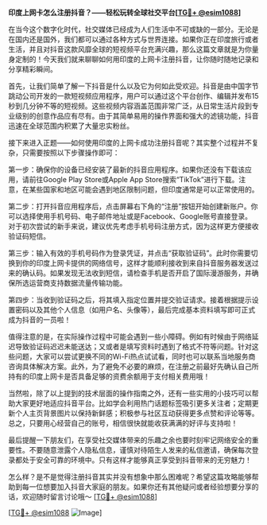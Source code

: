 **印度上网卡怎么注册抖音？——轻松玩转全球社交平台[[TG💪+ @esim1088](https://t.me/s/esim1088)]**

在当今这个数字化时代，社交媒体已经成为人们生活中不可或缺的一部分。无论是在国内还是国外，我们都可以通过各种方式与世界连接。如果你正在印度旅行或者生活，并且对抖音这款风靡全球的短视频平台充满兴趣，那么这篇文章就是为你量身定制的！今天我们就来聊聊如何用印度的上网卡注册抖音，让你随时随地记录和分享精彩瞬间。

首先，让我们简单了解一下抖音是什么以及它为何如此受欢迎。抖音是由中国字节跳动公司开发的一款短视频应用程序，用户可以通过这个平台创作、编辑并发布15秒到几分钟不等的短视频。这些视频内容涵盖范围非常广泛，从日常生活片段到专业级别的创意作品应有尽有。由于其简单易用的操作界面和强大的滤镜功能，抖音迅速在全球范围内积累了大量忠实粉丝。

接下来进入正题——如何使用印度的上网卡成功注册抖音呢？其实整个过程并不复杂，只需要按照以下步骤操作即可：

第一步：确保你的设备已经安装了最新的抖音应用程序。如果你还没有下载该应用，请前往Google Play Store或Apple App Store搜索“TikTok”进行下载。注意，在某些国家和地区可能会遇到地区限制问题，但印度通常是可以正常使用的。

第二步：打开抖音应用程序后，点击屏幕右下角的“注册”按钮开始创建新账户。你可以选择使用手机号码、电子邮件地址或是Facebook、Google账号直接登录。对于初次尝试的新手来说，建议优先考虑手机号码注册方式，因为这样更方便接收验证码短信。

第三步：输入有效的手机号码作为登录凭证，并点击“获取验证码”。此时你需要切换到你的印度上网卡提供的网络信号，这样才能顺利接收到来自抖音服务器发送过来的确认码。如果发现无法收到短信，请检查手机是否开启了国际漫游服务，并确保所选运营商支持数据流量传输功能。

第四步：当收到验证码之后，将其填入指定位置并提交验证请求。接着根据提示设置密码以及其他个人信息（如用户名、头像等），最后完成基本资料填写即可正式成为抖音的一员啦！

值得注意的是，在实际操作过程中可能会遇到一些小障碍。例如有时候由于网络延迟导致验证码迟迟未能送达；又或者是填写资料时遇到了格式不符等问题。针对这些问题，大家可以尝试更换不同的Wi-Fi热点试试看，同时也可以联系当地服务商咨询具体解决方案。此外，为了避免不必要的麻烦，在注册之前最好先确认自己所持有的印度上网卡是否具备足够的资费余额用于支付相关费用哦！

当然啦，除了以上提到的技术层面的操作指南之外，还有一些实用的小技巧可以帮助大家更好地适应抖音平台。比如学会利用热门话题标签吸引更多关注者；定期更新个人主页背景图片以保持新鲜感；积极参与社区互动获得更多点赞和评论等等。总之，只要用心经营自己的账号，相信很快就能收获满满的好评与支持啦！

最后提醒一下朋友们，在享受社交媒体带来的乐趣之余也要时刻牢记网络安全的重要性。不要随意泄露个人隐私信息，谨慎对待陌生人发来的私信邀请，确保每次登录都处于安全可靠的环境中。只有这样才能够真正享受到抖音带来的无穷魅力！

怎么样？是不是觉得注册抖音其实并没有想象中那么困难呢？希望这篇攻略能够帮助到每一位想要加入抖音大家庭的朋友。如果你还有其他疑问或者经验想要分享的话，欢迎随时留言讨论哦～ [[TG💪+ @esim1088](https://t.me/s/esim1088)] 

[[TG💪+ @esim1088](https://t.me/s/esim1088) ![Image](https://i.postimg.cc/4NQfJmqS/Snipaste-2025-05-13-00-14-12.png)]